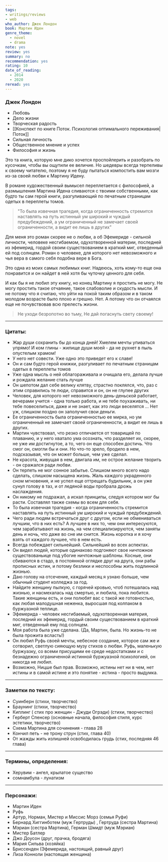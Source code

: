 ```yaml
---
tags: 
- writings/reviews
- web
who_author: Джек Лондон
book: Мартин Иден
genre_theme:
  - novel
  - drama
note: yes
review: yes
summary: no
recommendation: yes
rating: 10
date_of_reading:
  - 2014
  - 2020
reread: yes
---
```

### Джек Лондон

- Любовь
- Дело жизни
- Творческая радость
- [[Конспект по книге Поток. Психология оптимального переживания|Поток]]
- Сильная личность
- Общественное мнение и успех
- Философия и жизнь

Это та книга, которую мне дико хочется проспойлерить и разобрать по кусочкам, чтобы вы ощутили ее величие. Но шедевры всегда терпеливы к своему читателю, поэтому я не буду пытаться компостить вам мозги из-за своей любви к Мартину Идену.

В романе художественный вымысел переплетается с философией, а размышления Мартина Идена сливаются с твоими собственными, как  будто ты сам герой книги, разгуливающий по печатным страницам одетых в переплеты томов.

> "То была извечная трагедия, когда ограниченность стремится наставлять на путь истинный ум широкий и чуждый предубеждений, а ум ограниченный не замечает своей ограниченности, а видит ее лишь в других"

Для меня это роман скорее не о любви, а об Эфемериде - сильной личности, человеке несгибаемом, одухотворенной материи, последней из эфемерид, гордой своим существованием в краткий миг, отведенный ей под солнцем. Роман о человеке, для которого нет невозможного и чья вера в самого себя подобна вере в Бога.

Это одна из моих самых любимых книг. Надеюсь, хоть кому-то еще она понравится и он найдет в ней хотя бы чуточку ценного для себя.

И как бы я не любил эту книгу, но конец Мартину я простить не могу. Не могу простить такое отчаяние, такое слабоволие и скудость мысли. И не потому что я считаю, что уйти на покой таким образом и в таком молодом возрасте было плохо и грешно. Нет. А потому что он отчаялся еще не почувствовав всю прелесть жизни.

> Не уходи безропотно во тьму,
> Не дай погаснуть свету своему!

---
### Цитаты:

- Жар души сохранить бы до конца дней!
  Хмелем мечты упиваться упрямо!
  И ком глины - жилище души моей -
  да не рухнет в пыль опустелым храмом!
- У него нет совести. Уже одно это приведет его к славе!
- Он и сам будто герой книжки, разгуливает по печатным страницам одетых в переплеты томов
- Уже одна мысль о ней облагораживала и очищала его, делала лучше и рождала желание стать лучше
- Он шепотом дал себе велику клятву, страстно поклялся, что, раз с этим справились те люди, справится и он, он не глупее других
- Человек, для которого нет невозможного день-деньской работает, вечерами учится - одна только работа, и не тебе поухаживать, ни тебе повеселиться, даже и не знает, как это люди веселятся … Нет уж, слишком поздно он заполучил свои деньги.
- Ее ограниченность была ограниченностью ее мирка, но ум ограниченный не замечает своей ограниченности, а видит ее лишь в других.
- Мартин чувствовал, что резко отличается от товарищей по плаванию, и у него хватало ума осознать, что разделяет их, скорее, не уже им достигнутое, а то, чего он еще способен достичь. Что смог он, смогли бы и они. Но что-то зрело, бродило в нем, подсказывая, что он может больше, чем уже сделал.
- Не красота, живущая в нем, двигала им, не острое желание творить - он сражался ради любви.
- Он терпеть не мог сонное забытье. Слишком много всего надо сделать, слишком насыщена жизнь. Жаль каждого украденного сном мгновения, и не успел еще оттрещать будильник, а он уже сунул голову в таз, и от ледяной воды пробрала дрожь наслаждения.
- Он никому не подражал, а искал принципы, следуя котором мог бы расти. Составлял также схемы во всем для себя.
- То была извечная трагедия - когда ограниченность стремится наставлять на путь истинный ум широкий и чуждый предубеждений.
- Чего ради людям встречаться друг с другом, если не обмениваться лучшим, что в них есть? А лучшее в них то, чем они интересуются, чем зарабатывают на жизнь, на чем специализируются, чем заняты день и ночь, что даже во сне им снится. Жизнь коротка и я хочу взять от каждого лучшее, что в нем есть.
- Всегда побеждает сильнейший. Сильнейший во всех аспектах.
- Он видел людей, которые одинаково подгоняют свое ничтожное существованьице под убогие ничтожные шаблоны. Косные, они сбиваются в стадо, в постоянной оглядке друг на друга, они рабы прописных истин, и потому безлики и неспособны жить подлинной жизнью.
- Даю голову на отсечение, каждый месяц я узнаю больше, чем обычный студент колледжа за год.
- Найдите женщину пылкую, с горячей кровью, чтоб потешалась над жизнью, и насмехалась над смертью, и любила, пока любится. Такие женщины есть, и они полюбят вас с такой же готовностью, как любая малодушная неженка, выросшая под колпаком в буржуазной теплице.
- Эфемерида - человек несгибаемый, одухотворенная материя, последний их эфемерид, гордый своим существованием в краткий миг, отведенный ему под солнцем.
- Моя работа была уже сделана. (Да, Мартин, была. Но жизнь-то не была прожита всласть!)
- Он любил Руфь своей мечты, небесное создание, которое сам же и сотворил, светлую сияющую музу стихов о любви. Руфь, маленькую буржуазку, со всеми присущими ее среде недостатками и с безнадежно ограниченной истинной буржуазной психологией, он никогда не любил.
- Возможно, Ницше был прав. Возможно, истины нет ни в чем, нет истины и в самой истине и это понятие - истина - просто выдумка.
---
### Заметки по тексту:
- Суинберн (стихи, творчество)
- Браунинг (стихи, творчество)
- Киплинг ( стих про женщин - Джуди Огрэди) (стихи, творчество)
- Герберт Спенсер (основные начала, философия стиля, курс эстетики, творчество)
- Схема Мартина для сочинения - глава 28
- Кончил петь - не трону струн (стих, глава 40)
- От жажды жить излишней освободилась грудь (стих, последняя 46 глава)
---
### Термины, определения:
- Херувим - ангел, крылатое существо
- сомнамбула - лунатизм
---
### Персонажи:
- Мартин Иден
- Руфь
- Артур, Норман, Мистер и Миссис Морз (семья Руфи)
- Бернард Хиггинботем (муж Гертруды) , Гертруда (сестра Мартина)
- Мэриан (сестра Мартина), Герман Шмидт (муж Мэриан)
- Мистер Батлер
- Джо Доусон (друг, прачка, бродяга)
- Мария Сильва (хозяйка)
- Бриссенден (Эфемерида, настоящий, равный друг)
- Лиза Конноли (настоящая женщина)